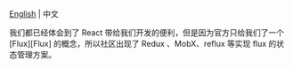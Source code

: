[English](README.md) | 中文

我们都已经体会到了 React 带给我们开发的便利，但是因为官方只给我们了一个 [Flux][Flux] 的概念，所以社区出现了 Redux 、MobX、reflux 等实现 flux 的状态管理方案。




